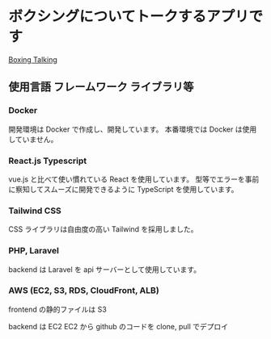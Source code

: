 # ボクシングについてトークするアプリです

[Boxing Talking](https://www.boxtalk.xyz/)

## 使用言語 フレームワーク ライブラリ等

### Docker

開発環境は Docker で作成し、開発しています。
本番環境では Docker は使用していません。

### React.js Typescript

vue.js と比べて使い慣れている React を使用しています。
型等でエラーを事前に察知してスムーズに開発できるように TypeScript を使用しています。

### Tailwind CSS

CSS ライブラリは自由度の高い Tailwind を採用しました。

### PHP, Laravel

backend は Laravel を api サーバーとして使用しています。

### AWS (EC2, S3, RDS, CloudFront, ALB)

frontend の静的ファイルは S3

backend は EC2
EC2 から github のコードを clone, pull でデプロイ
